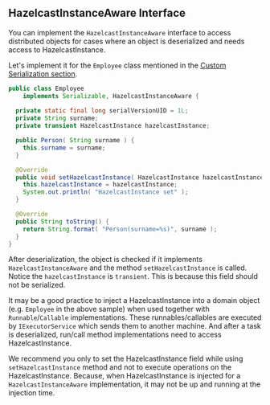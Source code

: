 


## HazelcastInstanceAware Interface

You can implement the `HazelcastInstanceAware` interface to access distributed objects for cases where an object is deserialized and needs access to HazelcastInstance.

Let's implement it for the `Employee` class mentioned in the [Custom Serialization section](#custom-serialization).

```java
public class Employee
    implements Serializable, HazelcastInstanceAware { 
   
  private static final long serialVersionUID = 1L;
  private String surname;
  private transient HazelcastInstance hazelcastInstance;

  public Person( String surname ) { 
    this.surname = surname;
  }

  @Override
  public void setHazelcastInstance( HazelcastInstance hazelcastInstance ) {
    this.hazelcastInstance = hazelcastInstance;
    System.out.println( "HazelcastInstance set" ); 
  }

  @Override
  public String toString() {
    return String.format( "Person(surname=%s)", surname ); 
  }
}
```


After deserialization, the object is checked if it implements `HazelcastInstanceAware` and the method `setHazelcastInstance` is called. Notice the `hazelcastInstance` is `transient`. This is because this field should not be serialized.

It may be a good practice to inject a HazelcastInstance into a domain object (e.g. `Employee` in the above sample) when used together with `Runnable`/`Callable` implementations. These runnables/callables are executed by `IExecutorService` which sends them to another machine. And after a task is deserialized, run/call method implementations need to access HazelcastInstance.

We recommend you only to set the HazelcastInstance field while using `setHazelcastInstance` method and not to execute operations on the HazelcastInstance. Because, when HazelcastInstance is injected for a `HazelcastInstanceAware` implementation, it may not be up and running at the injection time.




<br></br>